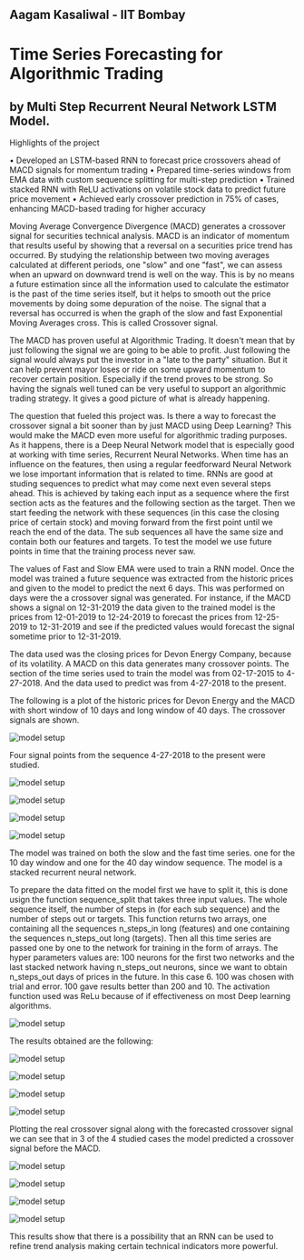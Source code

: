 
## Aagam Kasaliwal - IIT Bombay

# Time Series Forecasting for Algorithmic Trading
## by Multi Step Recurrent Neural Network LSTM Model.

Highlights of the project

• Developed an LSTM-based RNN to forecast price crossovers ahead of MACD signals for momentum trading
• Prepared time-series windows from EMA data with custom sequence splitting for multi-step prediction
• Trained stacked RNN with ReLU activations on volatile stock data to predict future price movement
• Achieved early crossover prediction in 75% of cases, enhancing MACD-based trading for higher accuracy



Moving Average Convergence Divergence (MACD) generates a crossover signal for securities technical analysis. MACD is an indicator of momentum that results useful by showing that a reversal on a securities price trend has occurred. By studying the relationship between two moving averages calculated at different periods, one "slow" and one "fast", we can assess when an upward on downward trend is well on the way. This is by no means a future estimation since all the information used to calculate the estimator is the past of the time series itself, but it helps to smooth out the price movements by doing some depuration of the noise. The signal that a reversal has occurred is when the graph of the slow and fast Exponential Moving Averages cross. This is called Crossover signal.

The MACD has proven useful at Algorithmic Trading. It doesn't mean that by just following the signal we are going to be able to profit. Just following the signal would always put the investor in a "late to the party" situation. But it can help prevent mayor loses or ride on some upward momentum to recover certain position. Especially if the trend proves to be strong. So having the signals well tuned can be very useful to support an algorithmic trading strategy. It gives a good picture of what is already happening. 

The question that fueled this project was. Is there a way to forecast the crossover signal a bit sooner than by just MACD using Deep Learning? This would make the MACD even more useful for algorithmic trading purposes. As it happens, there is a Deep Neural Network model that is especially good at working with time series, Recurrent Neural Networks. When time has an influence on the features, then using a regular feedforward Neural Network we lose important information that is related to time. RNNs are good at studing sequences to predict what may come next even several steps ahead. This is achieved by taking each input as a sequence where the first section acts as the features and the following section as the target. Then we start feeding the network with these sequences (in this case the closing price of certain stock) and moving forward from the first point until we reach the end of the data. The sub sequences all have the same size and contain both our features and targets. To test the model we use future points in time that the training process never saw.

The values of Fast and Slow EMA were used to train a RNN model. Once the model was trained a future sequence was extracted from the historic prices and given to the model to predict the next 6 days. This was performed on days were the a crossover signal was generated. For instance, if the MACD shows a signal on 12-31-2019 the data given to the trained model is the prices from  12-01-2019 to 12-24-2019 to forecast the prices from 12-25-2019 to 12-31-2019 and see if the predicted values would forecast the signal sometime prior to 12-31-2019. 

The data used was the closing prices for Devon Energy Company, because of its volatility. A MACD on this data generates many crossover points. The section of the time series used to train the model was from 02-17-2015 to 4-27-2018. And the data used to predict was from 4-27-2018 to the present.

The following is a plot of the historic prices for Devon Energy and the MACD with short window of 10 days and long window of 40 days. The crossover signals are shown.

![model setup](crossover.png)

Four signal points from the sequence 4-27-2018 to the present were studied.

![model setup](real1.png)

![model setup](real2.png)

![model setup](real3.png)

![model setup](real4.png)

The model was trained on both the slow and the fast time series. one for the 10 day window and one for the 40 day window sequence. The model is a stacked recurrent neural network. 

To prepare the data fitted on the model first we have to split it, this is done usign the function sequence_split that takes three input values. The whole sequence itself, the number of steps in (for each sub sequence) and the number of steps out or targets. This function returns two arrays, one containing all the sequences n_steps_in long (features) and one containing the sequences n_steps_out long (targets). Then all this time series are passed one by one to the network for training in the form of arrays. The hyper parameters values are: 100 neurons for the first two networks and the last stacked network having n_steps_out neurons, since we want to obtain n_steps_out days of prices in the future. In this case 6. 100 was chosen with trial and error. 100 gave results better than 200 and 10. The activation function used was ReLu because of if effectiveness on most Deep learning algorithms. 

![model setup](model.png)

The results obtained are the following:

![model setup](result1df.png)

![model setup](result2df.png)

![model setup](result3df.png)

![model setup](result4df.png)

Plotting the real crossover signal along with the forecasted crossover signal we can see that in 3 of the 4 studied cases the model predicted a crossover signal before the MACD. 

![model setup](result1plot.png)

![model setup](result2plot.png)

![model setup](result3plot.png)

![model setup](result4plot.png)

This results show that there is a possibility that an RNN can be used to refine trend analysis making certain technical indicators more powerful. 

